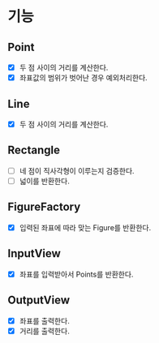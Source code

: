 # 기능
## Point
- [x] 두 점 사이의 거리를 계산한다.
- [x] 좌표값의 범위가 벗어난 경우 예외처리한다.

## Line
- [x] 두 점 사이의 거리를 계산한다.

## Rectangle
- [ ] 네 점이 직사각형이 이루는지 검증한다.
- [ ] 넓이를 반환한다.

## FigureFactory
- [x] 입력된 좌표에 따라 맞는 Figure를 반환한다.

## InputView
- [x] 좌표를 입력받아서 Points를 반환한다.

## OutputView
- [x] 좌표를 출력한다.
- [x] 거리를 출력한다.